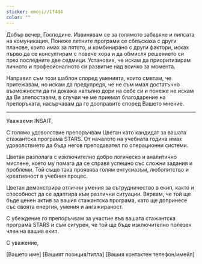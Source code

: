 ```yaml
---
sticker: emoji//1f4d4
color: ""
---
```

Добър вечер, Господине. Извинявам се за голямото забавяне и липсата на комуникация. Понеже летните програми се сблъскаха с други планове, които имах за лятото, и комбинирано с други фактори, исках първо да се консултирам с повече хора и да обмисля решението си през последните две седмици.  Установих, че искам да приоритизирам личното и професионалното си развитие над всичко за момента.

Направил съм този шаблон според уменията, които смятам, че притежавам, но искам да предупредя, че не съм имал достатъчно възможности да ги докажа напълно дори на себе си и понеже не искам да Ви злепоставям, в случаи че ме приемат благодарение на препоръката, насърчавам да го дооправите според Вашето мнение.



---

Уважаеми INSAIT,

С голямо удоволствие препоръчвам Цветан като кандидат за вашата стажантска програма STARS. От началото на учебната година имах удоволствието да бъда негов преподавател по операционни системи.

Цветан разполага с изключително добро логическо и аналитично мислене, което му помага да се справя успешно със сложни задания и проблеми. Той също така проявява голям ентусиазъм, любопитство и креативност в учебния процес.

Цветан демонстрира отлични умения за сътрудничество в екип, както и способност да се адаптира към различни ситуации. Вярвам, че той ще бъде ценен актив за вашия стажантска програма, като ще допринесе със своята енергия, умения и ангажираност.

С убеждение го препоръчвам за участие във вашата стажантска програма STARS и съм сигурен, че той ще бъде изключително полезен член на вашия екип.

С уважение,

[Вашето име]
[Вашият позиция/титла]
[Вашия контактен телефон/имейл]